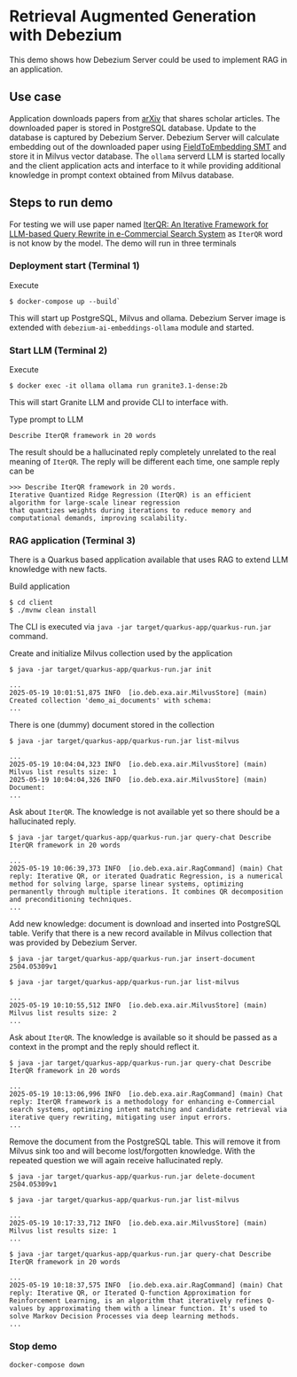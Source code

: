 # Retrieval Augmented Generation with Debezium

This demo shows how Debezium Server could be used to implement RAG in an application.

## Use case

Application downloads papers from [arXiv](https://arxiv.org/) that shares scholar articles.
The downloaded paper is stored in PostgreSQL database.
Update to the database is captured by Debezium Server.
Debezium Server will calculate embedding out of the downloaded paper using [FieldToEmbedding SMT](https://debezium.io/blog/2025/04/02/debezium-3-1-final-released/#new-features-and-improvements-ai) and store it in Milvus vector database.
The `ollama` serverd LLM is started locally and the client application acts and interface to it while providing additional knowledge in prompt context obtained from Milvus database.

## Steps to run demo

For testing we will use paper named [IterQR: An Iterative Framework for LLM-based Query Rewrite in e-Commercial Search System](https://arxiv.org/abs/2504.05309) as `IterQR` word is not know by the model.
The demo will run in three terminals

### Deployment start (Terminal 1)

Execute
```
$ docker-compose up --build`
```

This will start up PostgreSQL, Milvus and ollama.
Debezium Server image is extended with `debezium-ai-embeddings-ollama` module and started.

### Start LLM (Terminal 2)

Execute
```
$ docker exec -it ollama ollama run granite3.1-dense:2b
```

This will start Granite LLM and provide CLI to interface with.

Type prompt to LLM

```
Describe IterQR framework in 20 words
```

The result should be a hallucinated reply completely unrelated to the real meaning of `IterQR`.
The reply will be different each time, one sample reply can be

```
>>> Describe IterQR framework in 20 words.
Iterative Quantized Ridge Regression (IterQR) is an efficient algorithm for large-scale linear regression 
that quantizes weights during iterations to reduce memory and computational demands, improving scalability.
```

### RAG application (Terminal 3)

There is a Quarkus based application available that uses RAG to extend LLM knowledge with new facts.

Build application

```
$ cd client
$ ./mvnw clean install
```

The CLI is executed via `java -jar target/quarkus-app/quarkus-run.jar` command.

Create and initialize Milvus collection used by the application

```
$ java -jar target/quarkus-app/quarkus-run.jar init

...
2025-05-19 10:01:51,875 INFO  [io.deb.exa.air.MilvusStore] (main) Created collection 'demo_ai_documents' with schema:
...
```

There is one (dummy) document stored in the collection

```
$ java -jar target/quarkus-app/quarkus-run.jar list-milvus

...
2025-05-19 10:04:04,323 INFO  [io.deb.exa.air.MilvusStore] (main) Milvus list results size: 1
2025-05-19 10:04:04,326 INFO  [io.deb.exa.air.MilvusStore] (main) Document: 
...
```

Ask about `IterQR`.
The knowledge is not available yet so there should be a hallucinated reply.

```
$ java -jar target/quarkus-app/quarkus-run.jar query-chat Describe IterQR framework in 20 words

...
2025-05-19 10:06:39,373 INFO  [io.deb.exa.air.RagCommand] (main) Chat reply: Iterative QR, or iterated Quadratic Regression, is a numerical method for solving large, sparse linear systems, optimizing permanently through multiple iterations. It combines QR decomposition and preconditioning techniques.
...
```

Add new knowledge: document is download and inserted into PostgreSQL table.
Verify that there is a new record available in Milvus collection that was provided by Debezium Server.

```
$ java -jar target/quarkus-app/quarkus-run.jar insert-document 2504.05309v1

$ java -jar target/quarkus-app/quarkus-run.jar list-milvus

...
2025-05-19 10:10:55,512 INFO  [io.deb.exa.air.MilvusStore] (main) Milvus list results size: 2
...
```

Ask about `IterQR`.
The knowledge is available so it should be passed as a context in the prompt and the reply should reflect it.

```
$ java -jar target/quarkus-app/quarkus-run.jar query-chat Describe IterQR framework in 20 words

...
2025-05-19 10:13:06,996 INFO  [io.deb.exa.air.RagCommand] (main) Chat reply: IterQR framework is a methodology for enhancing e-Commercial search systems, optimizing intent matching and candidate retrieval via iterative query rewriting, mitigating user input errors.
...
```

Remove the document from the PostgreSQL table.
This will remove it from Milvus sink too and will become lost/forgotten knowledge.
With the repeated question we will again receive hallucinated reply.

```
$ java -jar target/quarkus-app/quarkus-run.jar delete-document 2504.05309v1

$ java -jar target/quarkus-app/quarkus-run.jar list-milvus

...
2025-05-19 10:17:33,712 INFO  [io.deb.exa.air.MilvusStore] (main) Milvus list results size: 1
...

$ java -jar target/quarkus-app/quarkus-run.jar query-chat Describe IterQR framework in 20 words

...
2025-05-19 10:18:37,575 INFO  [io.deb.exa.air.RagCommand] (main) Chat reply: Iterative QR, or Iterated Q-function Approximation for Reinforcement Learning, is an algorithm that iteratively refines Q-values by approximating them with a linear function. It's used to solve Markov Decision Processes via deep learning methods.
...
```

### Stop demo

```
docker-compose down
```
